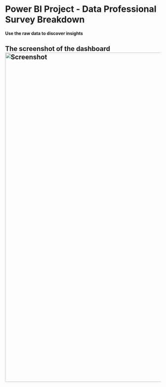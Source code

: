 # Power BI Project - Data Professional Survey Breakdown
**Use the raw data to discover insights**
## The screenshot of the dashboard<img width="1066" alt="Screenshot" src="https://user-images.githubusercontent.com/54936674/209658248-3afeab9c-3058-4cdd-8804-4c5fcb0770bd.png">

